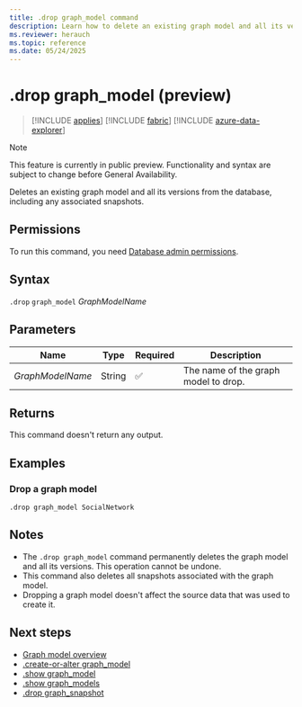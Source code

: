 ```yaml
---
title: .drop graph_model command
description: Learn how to delete an existing graph model and all its versions using the .drop graph_model command.
ms.reviewer: herauch
ms.topic: reference
ms.date: 05/24/2025
---
```


# .drop graph_model (preview)

> [!INCLUDE [applies](../../includes/applies-to-version/applies.md)] [!INCLUDE [fabric](../../includes/applies-to-version/fabric.md)] [!INCLUDE [azure-data-explorer](../../includes/applies-to-version/azure-data-explorer.md)]

> [!NOTE]
> This feature is currently in public preview. Functionality and syntax are subject to change before General Availability.

Deletes an existing graph model and all its versions from the database, including any associated snapshots.

## Permissions

To run this command, you need [Database admin permissions](../../access-control/role-based-access-control.md).

## Syntax

`.drop` `graph_model` *GraphModelName*

## Parameters

|Name|Type|Required|Description|
|--|--|--|--|
|*GraphModelName*|String|✅|The name of the graph model to drop.|

## Returns

This command doesn't return any output.

## Examples

### Drop a graph model

```kusto
.drop graph_model SocialNetwork
```

## Notes

- The `.drop graph_model` command permanently deletes the graph model and all its versions. This operation cannot be undone.
- This command also deletes all snapshots associated with the graph model.
- Dropping a graph model doesn't affect the source data that was used to create it.

## Next steps

- [Graph model overview](graph-model-overview.md)
- [.create-or-alter graph_model](graph-model-create-or-alter.md)
- [.show graph_model](graph-model-show.md)
- [.show graph_models](graph-models-show.md)
- [.drop graph_snapshot](graph-snapshot-drop.md)
